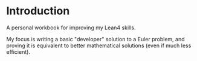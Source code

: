 # Introduction

A personal workbook for improving my Lean4 skills.

My focus is writing a basic "developer" solution to a Euler problem, 
and proving it is equivalent to better mathematical solutions (even if much less efficient).

